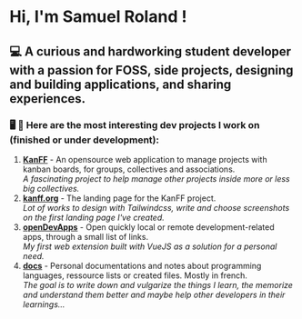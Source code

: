 # Hi, I'm Samuel Roland !

## 💻 A curious and hardworking student developer with a passion for FOSS, side projects, designing and building applications, and sharing experiences.

### 🖥️ 🙂 Here are the most interesting dev projects I work on (finished or under development):
1. [**KanFF**](https://github.com/samuelroland/KanFF#readme) - An opensource web application to manage projects with kanban boards, for groups, collectives and associations.  
*A fascinating project to help manage other projects inside more or less big collectives.*
1. [**kanff.org**](https://kanff.org) - The landing page for the KanFF project.  
*Lot of works to design with Tailwindcss, write and choose screenshots on the first landing page I've created.*
1. [**openDevApps**](https://github.com/samuelroland/openDevApps#readme) - Open quickly local or remote development-related apps, through a small list of links.  
*My first web extension built with VueJS as a solution for a personal need.*
1. [**docs**](https://github.com/samuelroland/docs#readme) - Personal documentations and notes about programming languages, ressource lists or created files. Mostly in french.  
*The goal is to write down and vulgarize the things I learn, the memorize and understand them better and maybe help other developers in their learnings...*


<!--
**samuelroland/samuelroland** is a ✨ _special_ ✨ repository because its `README.md` (this file) appears on your GitHub profile.

Here are some ideas to get you started:

- 🔭 I’m currently working on ...
- 🌱 I’m currently learning ...
- 👯 I’m looking to collaborate on ...
- 🤔 I’m looking for help with ...
- 💬 Ask me about ...
- 📫 How to reach me: ...
- 😄 Pronouns: ...
- ⚡ Fun fact: ...
-->
